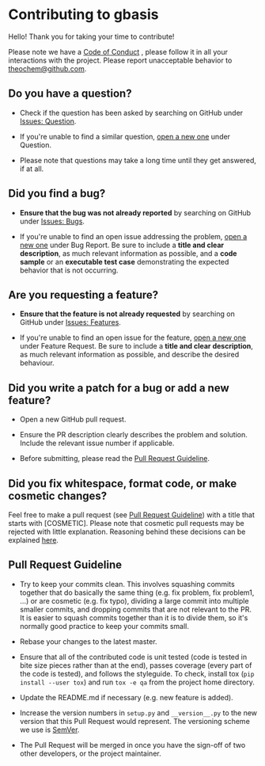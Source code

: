 # Contributing to gbasis
Hello! Thank you for taking your time to contribute!

Please note we have a [Code of Conduct](https://qcdevs.org/guidelines/QCDevsCodeOfConduct/) , please follow it in all your interactions with the project. Please report unacceptable behavior to [theochem@github.com](mailto:theochem@github.com).

## Do you have a question?

* Check if the question has been asked by searching on GitHub under  [Issues: Question](https://github.com/theochem/gbasis/issues?utf8=%E2%9C%93&q=is%3Aissue+%5BQUESTION%5D+). 

* If you're unable to find a similar question, [open a new one](https://github.com/theochem/gbasis/issues/new/choose) under Question.

* Please note that questions may take a long time until they get answered, if at all.

## Did you find a bug?

* **Ensure that the bug was not already reported** by searching on GitHub under [Issues: Bugs](https://github.com/theochem/gbasis/labels/bug). 

* If you're unable to find an open issue addressing the problem, [open a new one](https://github.com/theochem/gbasis/issues/new/choose) under Bug Report. Be sure to include a **title and clear description**, as much relevant information as possible, and a **code sample** or an **executable test case** demonstrating the expected behavior that is not occurring.

## Are you requesting a feature?

* **Ensure that the feature is not already requested** by searching on GitHub under [Issues: Features](https://github.com/theochem/gbasis/labels/enhancement). 

* If you're unable to find an open issue for the feature, [open a new one](https://github.com/theochem/gbasis/issues/new/choose) under Feature Request. Be sure to include a **title and clear description**, as much relevant information as possible, and describe the desired behaviour.

## Did you write a patch for a bug or add a new feature?

* Open a new GitHub pull request.

* Ensure the PR description clearly describes the problem and solution. Include the relevant issue number if applicable.

* Before submitting, please read the [Pull Request Guideline](#pull-request-guideline).

## Did you fix whitespace, format code, or make cosmetic changes?

Feel free to make a pull request (see [Pull Request Guideline](#pull-request-guideline)) with a title that starts with [COSMETIC]. Please note that cosmetic pull requests may be rejected with little explanation. Reasoning behind these decisions can be explained [here](https://github.com/rails/rails/pull/13771#issuecomment-32746700).

## Pull Request Guideline

* Try to keep your commits clean. This involves squashing commits together that do basically the same thing (e.g. fix problem, fix problem1, ...) or are cosmetic (e.g. fix typo), dividing a large commit into multiple smaller commits, and dropping commits that are not relevant to the PR. It is easier to squash commits together than it is to divide them, so it's normally good practice to keep your commits small.

* Rebase your changes to the latest master.

* Ensure that all of the contributed code is unit tested (code is tested in bite size pieces rather than at the end), passes coverage (every part of the code is tested), and follows the styleguide. To check, install tox (`pip install --user tox`) and run `tox -e qa` from the project home directory. 

* Update the README.md if necessary (e.g. new feature is added).

* Increase the version numbers in `setup.py` and `__version__.py` to the new version that this Pull Request would represent. The versioning scheme we use is [SemVer](http://semver.org/).

* The Pull Request will be merged in once you have the sign-off of two other developers, or the project maintainer.
